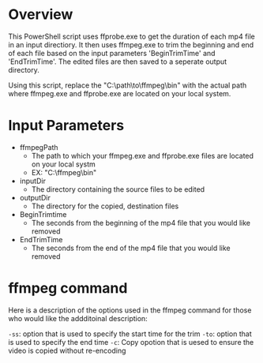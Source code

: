 # Overview

This PowerShell script uses ffprobe.exe to get the duration of each mp4 file in an input directiory. It then uses ffmpeg.exe to trim the beginning and end of each file based on the input parameters 'BeginTrimTime' and 'EndTrimTime'. The edited files are then saved to a seperate output directory.

Using this script, replace the "C:\path\to\ffmpeg\bin" with the actual path where ffmpeg.exe and ffprobe.exe are located on your local system.

# Input Parameters

* ffmpegPath
    * The path to which your ffmpeg.exe and ffprobe.exe files are located on your local systm
    * EX: "C:\ffmpeg\bin"
* inputDir
    * The directory containing the source files to be edited
* outputDir
    * The directory for the copied, destination files
* BeginTrimtime
    * The seconds from the beginning of the mp4 file that you would like removed
* EndTrimTime
    * The seconds from the end of the mp4 file that you would like removed

# ffmpeg command

Here is a description of the options used in the ffmpeg command for those who would like the addditoinal description:

``-ss``: option that is used to specify the start time for the trim
``-to``: option that is used to specify the end time 
``-c``: Copy opotion that is uesed to ensure the video is copied without re-encoding